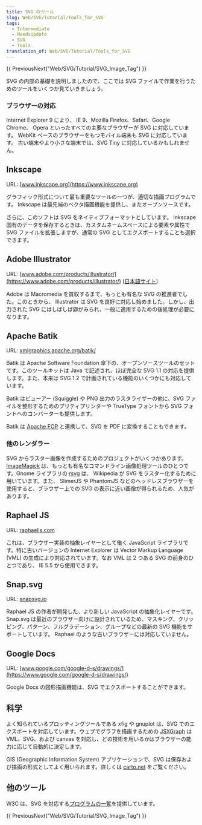 ```yaml
---
title: SVG のツール
slug: Web/SVG/Tutorial/Tools_for_SVG
tags:
  - Intermediate
  - NeedsUpdate
  - SVG
  - Tools
translation_of: Web/SVG/Tutorial/Tools_for_SVG
---
```

{{ PreviousNext("Web/SVG/Tutorial/SVG_Image_Tag") }}

SVG の内部の基礎を説明しましたので、ここでは SVG ファイルで作業を行うためのツールをいくつか見ていきましょう。

### ブラウザーの対応

Internet Explorer 9 により、 IE 9、Mozilla Firefox、Safari、Google Chrome、 Opera といったすべての主要なブラウザーが SVG に対応しています。 WebKit ベースのブラウザーをもつモバイル端末も SVG に対応しています。 古い端末やより小さな端末では、SVG Tiny に対応しているかもしれません。

## Inkscape

URL: [www.inkscape.org](https://www.inkscape.org)

グラフィック形式について最も重要なツールの一つが、適切な描画プログラムです。 Inkscape は最先端のベクタ描画機能を提供し、またオープンソースです。

さらに、このソフトは SVG をネイティブフォーマットとしています。 Inkscape 固有のデータを保存するときは、カスタムネームスペースによる要素や属性で SVG ファイルを拡張しますが、通常の SVG としてエクスポートすることも選択できます。

## Adobe Illustrator

URL: [www.adobe.com/products/illustrator/](https://www.adobe.com/products/illustrator/) ([日本語サイト](https://www.adobe.com/jp/products/illustrator.html))

Adobe は Macromedia を買収するまで、もっとも有名な SVG の推進者でした。このときから、 Illustrator は SVG を良好に対応し始めました。しかし、出力された SVG にはしばしば癖がみられ、一般に適用するための後処理が必要になります。

## Apache Batik

URL: [xmlgraphics.apache.org/batik/](https://xmlgraphics.apache.org/batik/)

Batik は Apache Software Foundation 傘下の、オープンソースツールのセットです。このツールキットは Java で記述され、ほぼ完全な SVG 1.1 の対応を提供します。また、本来は SVG 1.2 で計画されている機能のいくつかにも対応しています。

Batik はビューアー (Squiggle) や PNG 出力のラスタライザーの他に、SVG ファイルを整形するためのプリティプリンターや TrueType フォントから SVG フォントへのコンバーターも提供します。

Batik は [Apache FOP](https://xmlgraphics.apache.org/fop/) と連携して、SVG を PDF に変換することもできます。

### 他のレンダラー

SVG からラスター画像を作成するためのプロジェクトがいくつかあります。[ImageMagick](http://ImageMagick.org) は、もっとも有名なコマンドライン画像処理ツールのひとつです。Gnome ライブラリの [rsvg](https://library.gnome.org/devel/rsvg/) は、 Wikipedia が SVG をラスター化するために用いています。また、 SlimerJS や PhantomJS などのヘッドレスブラウザーを使用すると、ブラウザー上での SVG の表示に近い画像が得られるため、人気があります。

## Raphael JS

URL: [raphaeljs.com](https://raphaeljs.com/)

これは、ブラウザー実装の抽象レイヤーとして働く JavaScript ライブラリです。特に古いバージョンの Internet Explorer は Vector Markup Language (VML) の生成により対応されています。なお VML は 2 つある SVG の前身のひとつであり、 IE 5.5 から使用できます。

## Snap.svg

URL: [snapsvg.io](http://snapsvg.io/)

Raphael JS の作者が開発した、より新しい JavaScript の抽象化レイヤーです。 Snap.svg は最近のブラウザー向けに設計されているため、マスキング、クリッピング、パターン、フルグラデーション、グループなどの最新の SVG 機能をサポートしています。 Raphael のような古いブラウザーには対応していません。

## Google Docs

URL: [www.google.com/google-d-s/drawings/](https://www.google.com/google-d-s/drawings/)

Google Docs の図形描画機能は、SVG でエクスポートすることができます。

## 科学

よく知られているプロッティングツールである xfig や gnuplot は、SVG でのエクスポートを対応しています。ウェブでグラフを描画するための [JSXGraph](https://jsxgraph.uni-bayreuth.de/wp/) は VML、SVG、および canvas を対応し、どの技術を用いるかはブラウザーの能力に応じて自動的に決定します。

GIS (Geographic Information System) アプリケーションで、SVG は保存および描画の形式としてよく用いられます。詳しくは [carto.net](https://carto.net) をご覧ください。

## 他のツール

W3C は、SVG を対応する[プログラムの一覧](https://www.w3.org/Graphics/SVG/WG/wiki/Implementations)を提供しています。

{{ PreviousNext("Web/SVG/Tutorial/SVG_Image_Tag") }}
